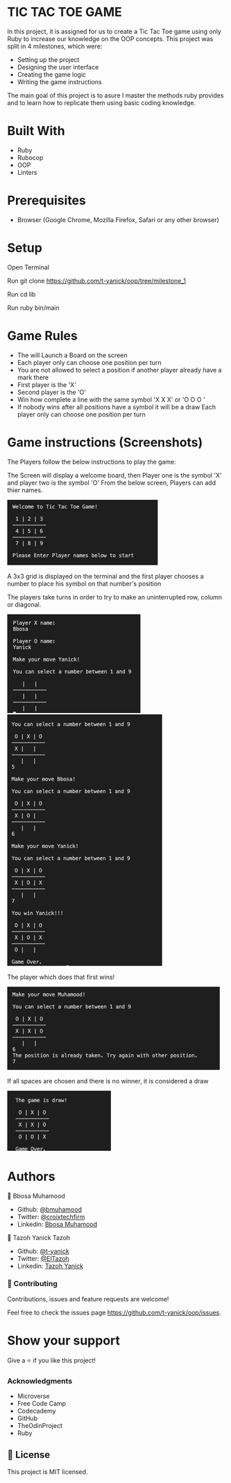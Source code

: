 # TIC TAC TOE GAME
In this project, it is assigned for us to create a Tic Tac Toe game using only Ruby to increase our knowledge on the OOP concepts. This project was split in 4 milestones, which were:

 - Setting up the project
 - Designing the user interface
 - Creating the game logic
 - Writing the game instructions
 
 The main goal of this project is to asure I master the methods ruby provides and to learn how to replicate them using basic coding knowledge.

# Built With
- Ruby
- Rubocop
- OOP
- Linters

# Prerequisites
- Browser (Google Chrome, Mozilla Firefox, Safari or any other browser)

# Setup
Open Terminal

Run git clone https://github.com/t-yanick/oop/tree/milestone_1

Run cd lib

Run ruby bin/main

# Game Rules
- The will Launch a Board on the screen
- Each player only can choose one position per turn
- You are not allowed to select a position if another player already have a mark there
- First player is the 'X'
- Second player is the 'O'
- Win how complete a line with the same symbol 'X X X' or 'O O O '
- If nobody wins after all positions have a symbol it will be a draw Each player only can choose one position per turn

# Game instructions (Screenshots)
The Players follow the below instructions to play the game:

The Screen will display a welcome board, then Player one is the symbol 'X' and player two is the symbol 'O' From the below screen, Players can add thier names. 

<img src = "images/1.png">

A 3x3 grid is displayed on the terminal and the first player chooses a number to place his symbol on that number's position

The players take turns in order to try to make an uninterrupted row, column or diagonal.

<img src = "images/2.png">

<img src = "images/3.png">

The player which does that first wins!

<img src = "images/4.png">

If all spaces are chosen and there is no winner, it is considered a draw

<img src = "images/5.png">

# Authors
👤 Bbosa Muhamood
- Github: [@bmuhamood](https://github.com/bmuhamood)
- Twitter: [@croixtechfirm](https://twitter.com/croixtechfirm)
- Linkedin: [Bbosa Muhamood](https://www.linkedin.com/in/bbosa-muhamood-06845576/)

👤 Tazoh Yanick Tazoh
- Github: [@t-yanick](https://github.com/t-yanick)
- Twitter: [@ElTazoh](https://twitter.com/ElTazoh)
- Linkedin: [Tazoh Yanick](https://linkedin.com/in/tazoh-yanick-5a978764)

### 🤝 Contributing
Contributions, issues and feature requests are welcome!

Feel free to check the issues page https://github.com/t-yanick/oop/issues.

# Show your support
Give a ⭐️ if you like this project!

### Acknowledgments
- Microverse
- Free Code Camp
- Codecademy
- GitHub
- TheOdinProject
- Ruby

## 📝 License
This project is MIT licensed.

